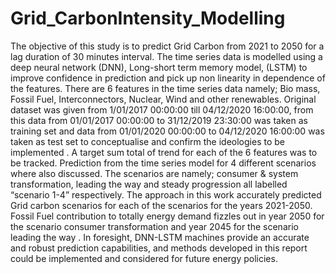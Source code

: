 # Grid_CarbonIntensity_Modelling
The objective of this study is to predict Grid Carbon from 2021 to 2050 for a lag duration of 30 minutes interval. The time series data is modelled using a deep neural network (DNN), Long-short term memory model, (LSTM) to improve confidence in prediction and pick up non linearity in dependence of the features. There are 6 features in the time series data namely; Bio mass, Fossil Fuel, Interconnectors, Nuclear, Wind and other renewables. Original dataset was given from 1/01/2017 00:00:00 till 04/12/2020 16:00:00, from this data from 01/01/2017 00:00:00 to 31/12/2019 23:30:00 was taken as training set and data from 01/01/2020 00:00:00 to 04/12/2020 16:00:00 was taken as test set to conceptualise and confirm the ideologies to be implemented . A target sum total of trend for each of the 6 features was to be tracked. Prediction from the time series model for 4 different scenarios where also discussed. The scenarios are namely; consumer & system transformation, leading the way and steady progression all labelled “scenario 1-4” respectively. The approach in this work accurately predicted Grid carbon scenarios for each of the scenarios for the years 2021-2050. Fossil Fuel contribution to totally energy demand fizzles out in year 2050 for the scenario consumer transformation and year 2045 for the scenario leading the way . In foresight, DNN-LSTM machines provide an accurate and robust prediction capabilities, and methods developed in this report could be implemented and considered for future energy policies.
